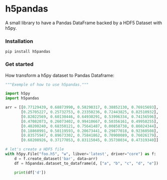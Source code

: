 # h5pandas
A small library to have a Pandas DataFrame backed by a HDF5 Dataset with h5py.

### Installation
```
pip install h5pandas
```

### Get started
How transform a h5py dataset to Pandas Dataframe:

```Python
"""Exemple of how to use h5pandas."""

import h5py
import h5pandas

arr = [[0.77129439, 0.68873990, 0.58298317, 0.38852130, 0.76915693],
       [0.25705227, 0.25732753, 0.23350236, 0.72443825, 0.82510932],
       [0.82022569, 0.60130446, 0.64930291, 0.53996334, 0.74156596],
       [0.47082073, 0.26073402, 0.99410667, 0.50356161, 0.49958255],
       [0.48200240, 0.68350121, 0.75641487, 0.00858738, 0.86024344],
       [0.18860991, 0.50119593, 0.20673441, 0.29877018, 0.92360508],
       [0.83575947, 0.89673302, 0.75841862, 0.70900089, 0.76026179],
       [0.68208926, 0.37177053, 0.83115045, 0.35738034, 0.47319340]]

# let's create a HDF5 file
with h5py.File("foo.h5", "w", libver='latest', driver="core") as f:
    d = f.create_dataset('bar', data=arr)
    df = h5pandas.dataset_to_dataframe(d, ["a", "b", "c", "d", "e"])

    print(df['d'])
```
